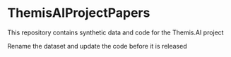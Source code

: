 # ThemisAIProjectPapers
This repository contains synthetic data and code for the Themis.AI project

Rename the dataset and update the code before it is released
